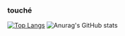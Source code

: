 ### touché

<!--
**Bimabagaskhoro/Bimabagaskhoro** is a ✨ _special_ ✨ repository because its `README.md` (this file) appears on your GitHub profile.

Here are some ideas to get you started:

- 🔭 I’m currently working on ...
- 🌱 I’m currently learning ...
- 👯 I’m looking to collaborate on ...
- 🤔 I’m looking for help with ...
- 💬 Ask me about ...
- 📫 How to reach me: ...
- 😄 Pronouns: ...
- ⚡ Fun fact: ...
-->
[![Top Langs](https://github-readme-stats.vercel.app/api/top-langs/?username=Bimabagaskhoro&layout=compact)](https://github.com/Bimabagaskhoro/github-readme-stats)
![Anurag's GitHub stats](https://github-readme-stats.vercel.app/api?username=Bimabagaskhoro&count_private=true)

